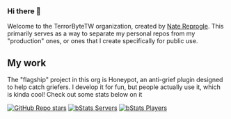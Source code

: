 ### Hi there 👋

Welcome to the TerrorByteTW organization, created by [Nate Reprogle](https://github.com/natereprogle). This primarily serves as a way to separate my personal repos from my "production" ones, or ones that I create specifically for public use.

## My work

The "flagship" project in this org is Honeypot, an anti-grief plugin designed to help catch griefers. I develop it for fun, but people actually use it, which is kinda cool! Check out some stats below on it

[![GitHub Repo stars](https://img.shields.io/github/stars/TerrrorByte/Honeypot?label=Honeypot%20Stars)](https://github.com/TerrrorByte/Honeypot) [![bStats Servers](https://img.shields.io/bstats/servers/15425?label=Servers%20using%20Honeypot)](https://bstats.org/plugin/bukkit/Honeypot/15425) [![bStats Players](https://img.shields.io/bstats/players/15425?label=Players%20using%20Honeypot)](https://bstats.org/plugin/bukkit/Honeypot/15425)
